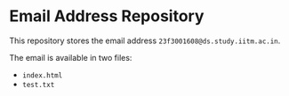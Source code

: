 # Email Address Repository

This repository stores the email address `23f3001608@ds.study.iitm.ac.in`.

The email is available in two files:
- `index.html`
- `test.txt`